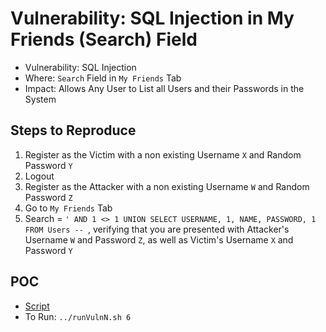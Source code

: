 # Vulnerability: SQL Injection in My Friends (Search) Field

- Vulnerability: SQL Injection
- Where: `Search` Field in `My Friends` Tab
- Impact: Allows Any User to List all Users and their Passwords in the System

## Steps to Reproduce
1. Register as the Victim with a non existing Username `X` and Random Password `Y`
2. Logout
3. Register as the Attacker with a non existing Username `W` and Random Password `Z`
4. Go to `My Friends` Tab
5. Search = `' AND 1 <> 1 UNION SELECT USERNAME, 1, NAME, PASSWORD, 1 FROM Users -- `, verifying that you are presented with Attacker's Username `W` and Password `Z`, as well as Victim's Username `X` and Password `Y`

## POC
- [Script](./Exploit.py)
- To Run: `../runVulnN.sh 6`
